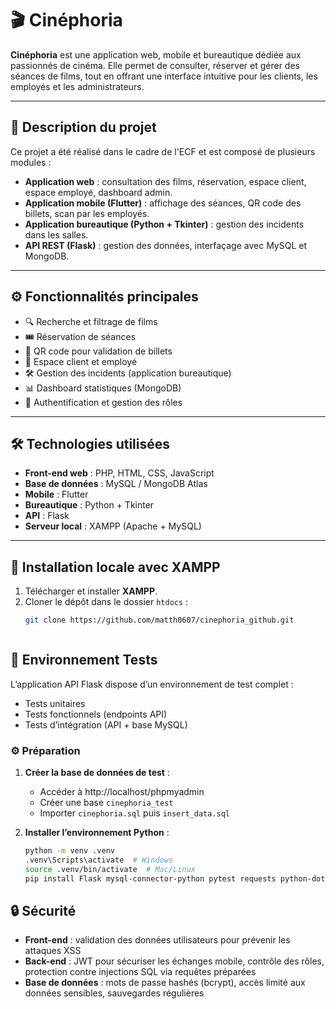 # 🎬 Cinéphoria

**Cinéphoria** est une application web, mobile et bureautique dédiée aux passionnés de cinéma. Elle permet de consulter, réserver et gérer des séances de films, tout en offrant une interface intuitive pour les clients, les employés et les administrateurs.

---

## 📌 Description du projet

Ce projet a été réalisé dans le cadre de l'ECF et est composé de plusieurs modules :  

- **Application web** : consultation des films, réservation, espace client, espace employé, dashboard admin.  
- **Application mobile (Flutter)** : affichage des séances, QR code des billets, scan par les employés.  
- **Application bureautique (Python + Tkinter)** : gestion des incidents dans les salles.  
- **API REST (Flask)** : gestion des données, interfaçage avec MySQL et MongoDB.  

---

## ⚙️ Fonctionnalités principales

- 🔍 Recherche et filtrage de films  
- 🎟️ Réservation de séances  
- 📱 QR code pour validation de billets  
- 👤 Espace client et employé  
- 🛠️ Gestion des incidents (application bureautique)  
- 📊 Dashboard statistiques (MongoDB)  
- 🔐 Authentification et gestion des rôles  

---

## 🛠️ Technologies utilisées

- **Front-end web** : PHP, HTML, CSS, JavaScript  
- **Base de données** : MySQL / MongoDB Atlas  
- **Mobile** : Flutter  
- **Bureautique** : Python + Tkinter  
- **API** : Flask  
- **Serveur local** : XAMPP (Apache + MySQL)  

---

## 🧪 Installation locale avec XAMPP

1. Télécharger et installer **XAMPP**.  
2. Cloner le dépôt dans le dossier `htdocs` :  
   ```bash
   git clone https://github.com/matth0607/cinephoria_github.git



## 🧪 Environnement Tests

L’application API Flask dispose d’un environnement de test complet :

- Tests unitaires
- Tests fonctionnels (endpoints API)
- Tests d’intégration (API + base MySQL)

### ⚙️ Préparation

1. **Créer la base de données de test** :  
   - Accéder à http://localhost/phpmyadmin  
   - Créer une base `cinephoria_test`  
   - Importer `cinephoria.sql` puis `insert_data.sql`  

2. **Installer l’environnement Python** :  
   ```bash
   python -m venv .venv
   .venv\Scripts\activate  # Windows
   source .venv/bin/activate  # Mac/Linux
   pip install Flask mysql-connector-python pytest requests python-dotenv

## 🔒 Sécurité

- **Front-end** : validation des données utilisateurs pour prévenir les attaques XSS  
- **Back-end** : JWT pour sécuriser les échanges mobile, contrôle des rôles, protection contre injections SQL via requêtes préparées  
- **Base de données** : mots de passe hashés (bcrypt), accès limité aux données sensibles, sauvegardes régulières


